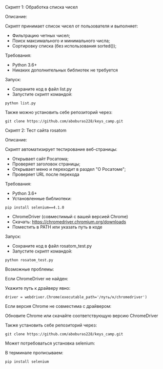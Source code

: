 Скрипт 1: Обработка списка чисел

Описание:

Скрипт принимает список чисел от пользователя и выполняет:
- Фильтрацию четных чисел; 
- Поиск максимального и минимального числа; 
- Сортировку списка (без использования sorted()); 

Требования:
- Python 3.6+ 
- Никаких дополнительных библиотек не требуется 

Запуск:
- Сохраните код в файл list.py
- Запустите скрипт командой:

```python list.py```

Также можно установить себе репозиторий через:

```git clone https://github.com/aboburas228/keys_camp.git```

Скрипт 2: Тест сайта rosatom 

Описание:

Скрипт автоматизирует тестирование веб-страницы:
- Открывает сайт Росатома;
- Проверяет заголовок страницы;
- Открывает меню и переходит в раздел "О Росатоме";
- Проверяет URL после перехода 

Требования:
- Python 3.6+ 
- Установленные библиотеки:

```pip install selenium==4.1.0```

- ChromeDriver (совместимый с вашей версией Chrome)
- Скачать: https://chromedriver.chromium.org/downloads
- Поместить в PATH или указать путь в коде 

Запуск:
- Cохраните код в файл rosatom_test.py 
- Запустите скрипт командой:

```python rosatom_test.py```

Возможные проблемы:

Если ChromeDriver не найден:

Укажите путь к драйверу явно:

```driver = webdriver.Chrome(executable_path='/путь/к/chromedriver')```

Если версия Chrome не совместима с драйвером:

Обновите Chrome или скачайте соответствующую версию ChromeDriver 

Также установить себе репозиторий через:

```git clone https://github.com/aboburas228/keys_camp.git```

Может потребоваться установка selenium:

В терминале прописываем:

```pip install selenium```
